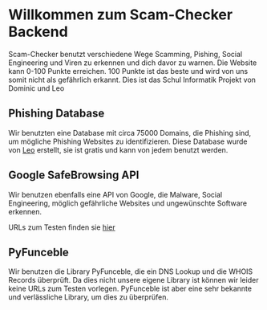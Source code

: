 # Willkommen zum Scam-Checker Backend

Scam-Checker benutzt verschiedene Wege Scamming, Pishing, Social Engineering und Viren zu erkennen und dich davor zu
warnen. Die Website kann 0-100 Punkte erreichen. 100 Punkte ist das beste und wird von uns somit nicht als gefährlich
erkannt. Dies ist das Schul Informatik Projekt von Dominic und Leo

## Phishing Database

Wir benutzten eine Database mit circa 75000 Domains, die Phishing sind, um mögliche Phishing Websites zu identifizieren.
Diese Database wurde von [Leo](https://github.com/Yuutokata/Pishing-Database) erstellt, sie ist gratis und kann von
jedem benutzt werden.

## Google SafeBrowsing API

Wir benutzen ebenfalls eine API von Google, die Malware, Social Engineering, möglich gefährliche Websites und
ungewünschte Software erkennen.

URLs zum Testen finden sie [hier](https://testsafebrowsing.appspot.com/)

## PyFunceble

Wir benutzen die Library PyFunceble, die ein DNS Lookup und die WHOIS Records überprüft. Da dies nicht unsere eigene
Library ist können wir leider keine URLs zum Testen vorlegen.
PyFunceble ist aber eine sehr bekannte und verlässliche Library, um dies zu überprüfen.
